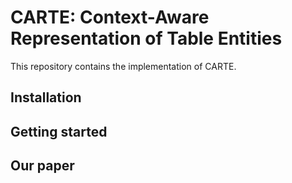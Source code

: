 # CARTE: Context-Aware Representation of Table Entities

This repository contains the implementation of CARTE.

## Installation

## Getting started

## Our paper
